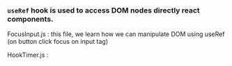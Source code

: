 ### `useRef` hook is used to access DOM nodes directly react components.

FocusInput.js   : this file, we learn how we can manipulate DOM using useRef (on button click focus on input tag)


HookTimer.js    : 